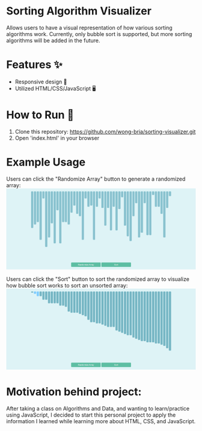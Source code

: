 # Sorting Algorithm Visualizer
Allows users to have a visual representation of how various sorting algorithms work.
Currently, only bubble sort is supported, but more sorting algorithms will be added in
the future.

# Features ✨
- Responsive design 📱
- Utilized HTML/CSS/JavaScript 🖥️

# How to Run 🚀
1. Clone this repository: https://github.com/wong-bria/sorting-visualizer.git
2. Open 'index.html' in your browser

# Example Usage
Users can click the "Randomize Array" button to generate a randomized array:
![result_from_randomize_array](images/result_from_randomize_array.png)

Users can click the "Sort" button to sort the randomized array to visualize how
bubble sort works to sort an unsorted array:
![result_from_sort](images/result_from_sort.png)

# Motivation behind project: 
After taking a class on Algorithms and Data, and wanting to learn/practice using JavaScript,
I decided to start this personal project to apply the information I learned while learning more
about HTML, CSS, and JavaScript. 